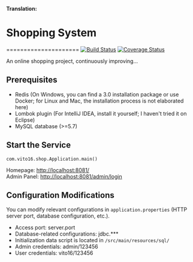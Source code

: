 **Translation:**
# Shopping System
=====================
[![Build Status](https://travis-ci.org/vito16/shop.svg?branch=master)](https://travis-ci.org/vito16/shop) [![Coverage Status](https://coveralls.io/repos/github/vito16/shop/badge.svg?branch=master)](https://coveralls.io/github/vito16/shop?branch=master)

An online shopping project, continuously improving...

## Prerequisites
- Redis (On Windows, you can find a 3.0 installation package or use Docker; for Linux and Mac, the installation process is not elaborated here)
- Lombok plugin (For IntelliJ IDEA, install it yourself; I haven't tried it on Eclipse)
- MySQL database (>=5.7)

## Start the Service

    com.vito16.shop.Application.main()

Homepage: [http://localhost:8081/](http://localhost:8081/)  
Admin Panel: [http://localhost:8081/admin/login](http://localhost:8081/admin/login)  

## Configuration Modifications
You can modify relevant configurations in `application.properties` (HTTP server port, database configuration, etc.).

- Access port: server.port
- Database-related configurations: jdbc.***
- Initialization data script is located in `/src/main/resources/sql/`
- Admin credentials: admin/123456
- User credentials: vito16/123456

